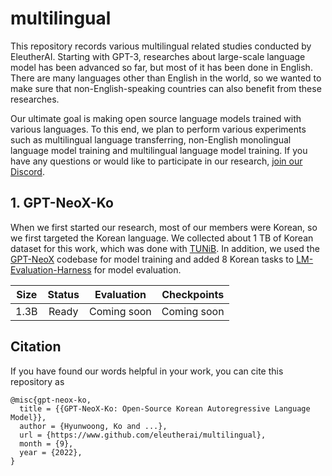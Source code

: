 # multilingual
This repository records various multilingual related studies conducted by EleutherAI. 
Starting with GPT-3, researches about large-scale language model has been advanced so far, but most of it has been done in English.
There are many languages other than English in the world, so we wanted to make sure that non-English-speaking countries can also benefit from these researches.

Our ultimate goal is making open source language models trained with various languages. To this end, we plan to perform various experiments such as multilingual language transferring, non-English monolingual language model training and multilingual language model training.
If you have any questions or would like to participate in our research, [join our Discord](https://discord.com/invite/zBGx3azzUn).

## 1. GPT-NeoX-Ko
When we first started our research, most of our members were Korean, so we first targeted the Korean language. 
We collected about 1 TB of Korean dataset for this work, which was done with [TUNiB](https://tunib.ai/). 
In addition, we used the [GPT-NeoX](https://github.com/EleutherAI/gpt-neox) codebase for model training and added 8 Korean tasks to [LM-Evaluation-Harness](https://github.com/EleutherAI/lm-evaluation-harness/tree/multilingual-ko) for model evaluation.

| Size | Status | Evaluation  | Checkpoints  |
|:----:|:------:|:-----------:|:------------:|
| 1.3B | Ready  | Coming soon | Coming soon  |

## Citation
If you have found our words helpful in your work, you can cite this repository as
```
@misc{gpt-neox-ko,
  title = {{GPT-NeoX-Ko: Open-Source Korean Autoregressive Language Model}},
  author = {Hyunwoong, Ko and ...},
  url = {https://www.github.com/eleutherai/multilingual},
  month = {9},
  year = {2022},
}
```